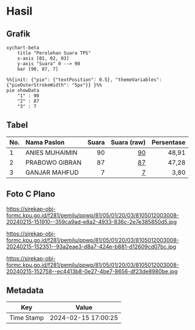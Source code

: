 # Hasil

## Grafik

```mermaid
xychart-beta
    title "Perolehan Suara TPS"
    x-axis [01, 02, 03]
    y-axis "Suara" 0 --> 90
    bar [90, 87, 7]
```

```mermaid
%%{init: {"pie": {"textPosition": 0.5}, "themeVariables": {"pieOuterStrokeWidth": "5px"}} }%%
pie showData
    "1" : 90
    "2" : 87
    "3" : 7
```

## Tabel

| No. | Nama Paslon    | Suara | Suara (raw) | Persentase |
|:--- |:-------------- | -----:| -----------:| ----------:|
| 1   | ANIES MUHAIMIN | 90    | [90][p-1]   | 48,91      |
| 2   | PRABOWO GIBRAN | 87    | [87][p-2]   | 47,28      |
| 3   | GANJAR MAHFUD  | 7     | [7][p-3]    | 3,80       |


[p-1]: https://github.com/gigit-pemilu/pemilu-2024-81-maluku/blob/main/pilpres/hitung-suara/sub/81-maluku/sub/05-seram-bagian-timur/sub/01-bula/sub/2003-bula/sub/008-tps/sub/paslon-1.txt
[p-2]: https://github.com/gigit-pemilu/pemilu-2024-81-maluku/blob/main/pilpres/hitung-suara/sub/81-maluku/sub/05-seram-bagian-timur/sub/01-bula/sub/2003-bula/sub/008-tps/sub/paslon-2.txt
[p-3]: https://github.com/gigit-pemilu/pemilu-2024-81-maluku/blob/main/pilpres/hitung-suara/sub/81-maluku/sub/05-seram-bagian-timur/sub/01-bula/sub/2003-bula/sub/008-tps/sub/paslon-3.txt

## Foto C Plano

https://sirekap-obj-formc.kpu.go.id/f281/pemilu/ppwp/81/05/01/20/03/8105012003008-20240215-151910--359ca9ad-e8a2-4933-836c-2e7e385850d5.jpg

https://sirekap-obj-formc.kpu.go.id/f281/pemilu/ppwp/81/05/01/20/03/8105012003008-20240215-152351--93a2eae3-d8a7-424e-b881-d12609cd07bc.jpg

https://sirekap-obj-formc.kpu.go.id/f281/pemilu/ppwp/81/05/01/20/03/8105012003008-20240215-152758--ec4413b8-0e27-4be7-8656-df23de8980be.jpg


## Metadata

| Key        | Value               |
| ---------- | ------------------- |
| Time Stamp | 2024-02-15 17:00:25 |



